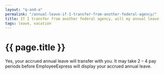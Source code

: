 ```yaml
---
layout: "q-and-a"
permalink: "/annual-leave-if-I-transfer-from-another-federal-agency/"
title: If I transfer from another federal agency, will my annual leave transfer with me?
tags: leave, vacation 
---
```


# {{ page.title }}

Yes, your accrued annual leave will transfer with you. It may take 2 – 4 pay periods before EmployeeExpress will display your accrued annual leave.
